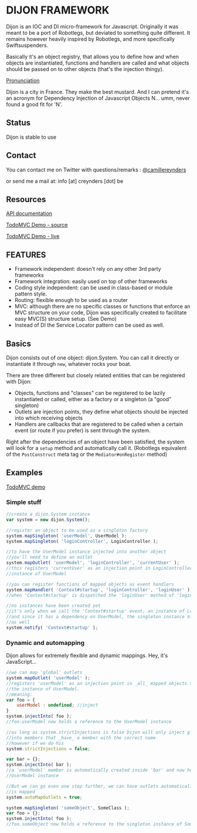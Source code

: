 # DIJON FRAMEWORK

Dijon is an IOC and DI micro-framework for Javascript. Originally it was meant to be a port of Robotlegs,
but deviated to something quite different. It remains however heavily inspired by Robotlegs, and more specifically
Swiftsuspenders.

Basically it's an object registry, that allows you to define how and when objects are instantiated, functions and handlers
are called and what objects should be passed on to other objects (that's the injection thingy).

[Pronunciation](http://www.audioenglish.net/dictionary/dijon.htm)

Dijon is a city in France. They make the best mustard. And I can pretend it's an acronym for
Dependency Injection of Javascript Objects N... umm, never found a good fit for 'N'.

## Status

Dijon is stable to use


## Contact

You can contact me on Twitter with questions/remarks : [@camillereynders](http://twitter.com/camillereynders)

or send me a mail at:
info [at] creynders [dot] be


## Resources

[API documentation](http://creynders.github.com/dijon-framework/docs)

[TodoMVC Demo - source](https://github.com/creynders/todomvc/tree/master/architecture-examples/dijon)

[TodoMVC Demo - live](http://creynders.github.com/todomvc/architecture-examples/dijon/)


## FEATURES

* Framework independent: doesn't rely on any other 3rd party frameworks
* Framework integration: easily used on top of other frameworks
* Coding style independent: can be used in class-based or module pattern style.
* Routing: flexible enough to be used as a router
* MVC: although there are no specific classes or functions that enforce an MVC structure on your code,
Dijon was specifically created to facilitate easy MVC(S) structure setup.
(See Demo)
* Instead of DI the Service Locator pattern can be used as well.


## Basics

Dijon consists out of one object: dijon.System. You can call it directly or instantiate it through <code>new</code>,
whatever rocks your boat.

There are three different but closely related entities that can be registered with Dijon:

* Objects, functions and "classes" can be registered to be lazily instantiated or called, either as a factory
or a singleton (a "good" singleton)
* Outlets are injection points, they define what objects should be injected into which receiving objects
* Handlers are callbacks that are registered to be called when a certain event (or route if you prefer) is
sent through the system.

Right after the dependencies of an object have been satisfied, the system will look for a ```setup``` method and automatically call it.
(Robotlegs equivalent of the ```PostConstruct``` meta tag or the ```Mediator#onRegister``` method)


## Examples

[TodoMVC demo](https://github.com/creynders/todomvc/tree/master/architecture-examples/dijon)

### Simple stuff

```javascript
//create a dijon.System instance
var system = new dijon.System();

//register an object to be used as a singleton factory
system.mapSingleton( 'userModel', UserModel );
system.mapSingleton( 'loginController', LoginController );

//to have the UserModel instance injected into another object
//you'll need to define an outlet
system.mapOutlet( 'userModel', 'loginController', 'currentUser' );
//this registers 'currentUser' as an injection point in LoginController instances to be satisfied with the
//instance of UserModel

//you can register functions of mapped objects as event handlers
system.mapHandler( 'Context#startup', 'loginController', 'loginUser' );
//when 'Context#startup' is dispatched the 'loginUser' method of 'loginController' will be called

//no instances have been created yet
//it's only when we call the 'Context#startup' event, an instance of LoginController will be created
//and since it has a dependency on UserModel, the singleton instance of UserModel will be created
//as well
system.notify( 'Context#startup' );
```

### Dynamic and automapping

Dijon allows for extremely flexible and dynamic mappings. Hey, it's JavaScript...

```javascript
//we can map 'global' outlets
system.mapOutlet( 'userModel' );
//registers 'userModel' as an injection point in _all_ mapped objects to be satisfied with
//the instance of UserModel.
//meaning:
var foo = {
	userModel : undefined; //inject
}
system.injectInto( foo );
//foo.userModel now holds a reference to the UserModel instance

//as long as system.strictInjections is false Dijon will only inject globally mapped objects
//into members that _have_ a member with the correct name
//however if we do his
system.strictInjections = false;

var bar = {};
system.injectInto( bar );
//a 'userModel' member is automatically created inside 'bar' and now holds a reference to the
//UserModel instance

//But we can go even one step further, we can have outlets automatically mapped when an object
//is mapped
system.autoMapOutlets = true;

system.mapSingleton( 'someObject', SomeClass );
var foo = {};
system.injectInto( foo );
//foo.someObject now holds a reference to the singleton instance of SomeClass
```